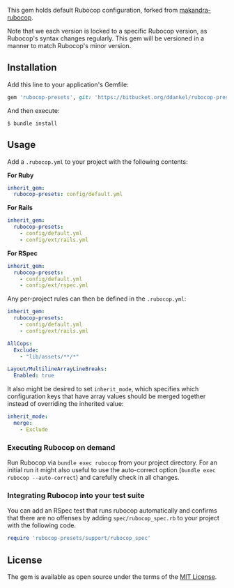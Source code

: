 This gem holds default Rubocop configuration, forked from [makandra-rubocop](https://github.com/makandra/makandra-rubocop).

Note that we each version is locked to a specific Rubocop version, as Rubocop's syntax changes regularly. This gem will be versioned in a manner to match Rubocop's minor version.

## Installation

Add this line to your application's Gemfile:

```ruby
gem 'rubocop-presets', git: 'https://bitbucket.org/ddankel/rubocop-presets'
```

And then execute:

    $ bundle install

## Usage

Add a `.rubocop.yml` to your project with the following contents:

**For Ruby**

```yaml
inherit_gem:
  rubocop-presets: config/default.yml
```

**For Rails**

```yaml
inherit_gem:
  rubocop-presets:
    - config/default.yml
    - config/ext/rails.yml
```

**For RSpec**

```yaml
inherit_gem:
  rubocop-presets:
    - config/default.yml
    - config/ext/rspec.yml
```

Any per-project rules can then be defined in the `.rubocop.yml`:

```yaml
inherit_gem:
  rubocop-presets:
    - config/default.yml
    - config/ext/rails.yml

AllCops:
  Exclude:
    - "lib/assets/**/*"

Layout/MultilineArrayLineBreaks:
  Enabled: true
```

It also might be desired to set `inherit_mode`, which specifies which configuration keys that have
array values should be merged together instead of overriding the inherited value:

```yaml
inherit_mode:
  merge:
    - Exclude
```

### Executing Rubocop on demand

Run Rubocop via `bundle exec rubocop` from your project directory. For an initial run it might also useful to use the auto-correct option (`bundle exec rubocop --auto-correct`) and carefully check in all changes.

### Integrating Rubocop into your test suite

You can add an RSpec test that runs rubocop automatically and confirms that there are no offenses by adding `spec/rubocop_spec.rb` to your project with the following code.

```ruby
require 'rubocop-presets/support/rubocop_spec'
```

## License

The gem is available as open source under the terms of the [MIT License](https://opensource.org/licenses/MIT).
